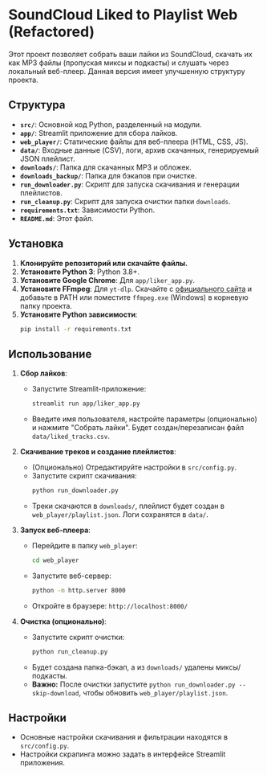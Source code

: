 # SoundCloud Liked to Playlist Web (Refactored)

Этот проект позволяет собрать ваши лайки из SoundCloud, скачать их как MP3 файлы (пропуская миксы и подкасты) и слушать через локальный веб-плеер. Данная версия имеет улучшенную структуру проекта.

## Структура

* **`src/`**: Основной код Python, разделенный на модули.
* **`app/`**: Streamlit приложение для сбора лайков.
* **`web_player/`**: Статические файлы для веб-плеера (HTML, CSS, JS).
* **`data/`**: Входные данные (CSV), логи, архив скачанных, генерируемый JSON плейлист.
* **`downloads/`**: Папка для скачанных MP3 и обложек.
* **`downloads_backup/`**: Папка для бэкапов при очистке.
* **`run_downloader.py`**: Скрипт для запуска скачивания и генерации плейлистов.
* **`run_cleanup.py`**: Скрипт для запуска очистки папки `downloads`.
* **`requirements.txt`**: Зависимости Python.
* **`README.md`**: Этот файл.

## Установка

1.  **Клонируйте репозиторий или скачайте файлы.**
2.  **Установите Python 3**: Python 3.8+.
3.  **Установите Google Chrome**: Для `app/liker_app.py`.
4.  **Установите FFmpeg**: Для `yt-dlp`. Скачайте с [официального сайта](https://ffmpeg.org/download.html) и добавьте в PATH или поместите `ffmpeg.exe` (Windows) в корневую папку проекта.
5.  **Установите Python зависимости**:
    ```bash
    pip install -r requirements.txt
    ```

## Использование

1.  **Сбор лайков**:
    * Запустите Streamlit-приложение:
        ```bash
        streamlit run app/liker_app.py
        ```
    * Введите имя пользователя, настройте параметры (опционально) и нажмите "Собрать лайки". Будет создан/перезаписан файл `data/liked_tracks.csv`.

2.  **Скачивание треков и создание плейлистов**:
    * (Опционально) Отредактируйте настройки в `src/config.py`.
    * Запустите скрипт скачивания:
        ```bash
        python run_downloader.py
        ```
    * Треки скачаются в `downloads/`, плейлист будет создан в `web_player/playlist.json`. Логи сохранятся в `data/`.

3.  **Запуск веб-плеера**:
    * Перейдите в папку `web_player`:
        ```bash
        cd web_player
        ```
    * Запустите веб-сервер:
        ```bash
        python -m http.server 8000
        ```
    * Откройте в браузере: `http://localhost:8000/`

4.  **Очистка (опционально)**:
    * Запустите скрипт очистки:
        ```bash
        python run_cleanup.py
        ```
    * Будет создана папка-бэкап, а из `downloads/` удалены миксы/подкасты.
    * **Важно:** После очистки запустите `python run_downloader.py --skip-download`, чтобы обновить `web_player/playlist.json`.

## Настройки

* Основные настройки скачивания и фильтрации находятся в `src/config.py`.
* Настройки скрапинга можно задать в интерфейсе Streamlit приложения.